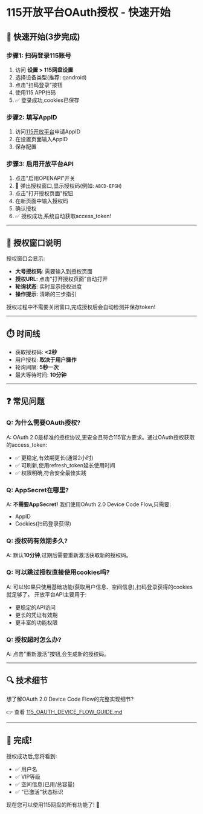 # 115开放平台OAuth授权 - 快速开始

## 🚀 快速开始(3步完成)

### 步骤1: 扫码登录115账号

1. 访问 **设置 > 115网盘设置**
2. 选择设备类型(推荐: qandroid)
3. 点击"扫码登录"按钮
4. 使用115 APP扫码
5. ✅ 登录成功,cookies已保存

### 步骤2: 填写AppID

1. 访问[115开放平台](https://www.yuque.com/115yun/open)申请AppID
2. 在设置页面输入AppID
3. 保存配置

### 步骤3: 启用开放平台API

1. 点击"启用OPENAPI"开关
2. 🔐 弹出授权窗口,显示授权码(例如: `ABCD-EFGH`)
3. 点击"打开授权页面"按钮
4. 在新页面中输入授权码
5. 确认授权
6. ✅ 授权成功,系统自动获取access_token!

---

## 📱 授权窗口说明

授权窗口会显示:

- **大号授权码**: 需要输入到授权页面
- **授权URL**: 点击"打开授权页面"自动打开
- **轮询状态**: 实时显示授权进度
- **操作提示**: 清晰的三步指引

授权过程中不需要关闭窗口,完成授权后会自动检测并保存token!

---

## ⏱️ 时间线

- 获取授权码: **<2秒**
- 用户授权: **取决于用户操作**
- 轮询间隔: **5秒一次**
- 最大等待时间: **10分钟**

---

## ❓ 常见问题

### Q: 为什么需要OAuth授权?

A: OAuth 2.0是标准的授权协议,更安全且符合115官方要求。通过OAuth授权获取的access_token:
- ✅ 更稳定,有效期更长(通常2小时)
- ✅ 可刷新,使用refresh_token延长使用时间
- ✅ 权限明确,符合安全最佳实践

### Q: AppSecret在哪里?

A: **不需要AppSecret!** 我们使用OAuth 2.0 Device Code Flow,只需要:
- AppID
- Cookies(扫码登录获得)

### Q: 授权码有效期多久?

A: 默认**10分钟**,过期后需要重新激活获取新的授权码。

### Q: 可以跳过授权直接使用cookies吗?

A: 可以!如果只使用基础功能(获取用户信息、空间信息),扫码登录获得的cookies就足够了。
开放平台API主要用于:
- 更稳定的API访问
- 更长的凭证有效期
- 更丰富的功能权限

### Q: 授权超时怎么办?

A: 点击"重新激活"按钮,会生成新的授权码。

---

## 🔍 技术细节

想了解OAuth 2.0 Device Code Flow的完整实现细节?

👉 查看 [115_OAUTH_DEVICE_FLOW_GUIDE.md](./115_OAUTH_DEVICE_FLOW_GUIDE.md)

---

## 🎉 完成!

授权成功后,您将看到:

- ✅ 用户名
- ✅ VIP等级
- ✅ 空间信息(已用/总容量)
- ✅ "已激活"状态标识

现在您可以使用115网盘的所有功能了! 🚀

